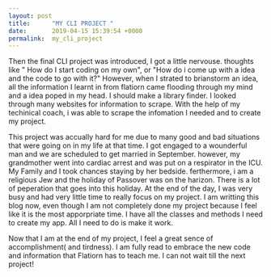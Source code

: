 ```yaml
---
layout: post
title:      "MY CLI PROJECT "
date:       2019-04-15 15:39:54 +0000
permalink:  my_cli_project
---
```



 Then the final CLI project was introduced, I got a little nervouse. thoughts like " How do I start coding on my own", or "How do i come up with a idea and the code to go with it?" 
However, when I strated to brianstorm an idea, all the information I learnt in from flatiorn came flooding through my mind and a idea poped in my head. I should make a library finder. I looked through many websites for information to scrape. With the help of my techinical coach, i was able to scrape the infomation I needed and to create my project.

This project was accually hard for me due to many  good and bad situations that were going on in my life at that time. I got engaged to a wounderful man and we are scheduled to get married in September. however, my grandmother went into cardiac arrest and was put on a respirator in the ICU. My Family and I took chances staying by her bedside. ferthermore, i am a religious Jew and the holiday of Passover was on the harizon. There is a lot of peperation that goes into this holiday. At the end of the day, I was very busy and had very little time to really focus on my project. I am writting this blog now, even though I am not completely done my project because I feel like it is the most apporpriate time.  I have all the classes and methods I need to create my app. All I need to do is make it work. 

Now that I am at the end of my project, I feel a great sence of accomplishment( and tirdness). I am fully read to embrace the new code and information that Flatiorn has to teach me. I can not wait till the next project!
